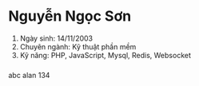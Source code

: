 # Nguyễn Ngọc Sơn

1. Ngày sinh: 14/11/2003
2. Chuyên ngành: Kỹ thuật phần mềm
3. Kỹ năng: PHP, JavaScript, Mysql, Redis, Websocket
###
abc 
alan
134